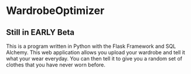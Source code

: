 # WardrobeOptimizer
## Still in EARLY Beta

This is a program written in Python with the Flask Framework and SQL Alchemy. This web application allows you upload your wardrobe and tell it what your wear everyday. You can then tell it to give you a random set of clothes that you have never worn before.

